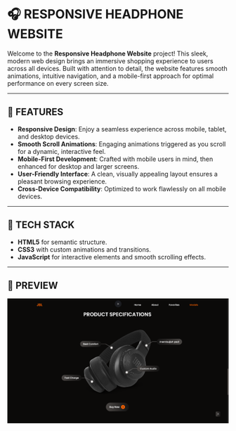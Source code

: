 # 🎧 RESPONSIVE HEADPHONE WEBSITE

Welcome to the **Responsive Headphone Website** project! This sleek, modern web design brings an immersive shopping experience to users across all devices. Built with attention to detail, the website features smooth animations, intuitive navigation, and a mobile-first approach for optimal performance on every screen size.


---

## 🌟 FEATURES

- **Responsive Design**: Enjoy a seamless experience across mobile, tablet, and desktop devices.  
- **Smooth Scroll Animations**: Engaging animations triggered as you scroll for a dynamic, interactive feel.  
- **Mobile-First Development**: Crafted with mobile users in mind, then enhanced for desktop and larger screens.  
- **User-Friendly Interface**: A clean, visually appealing layout ensures a pleasant browsing experience.  
- **Cross-Device Compatibility**: Optimized to work flawlessly on all mobile devices.  

---

## 🚀 TECH STACK

- **HTML5** for semantic structure.  
- **CSS3** with custom animations and transitions.  
- **JavaScript** for interactive elements and smooth scrolling effects.  

---

## 📸 PREVIEW

![Preview Image](./preview.png)

